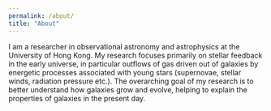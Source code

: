 ```yaml
---
permalink: /about/
title: "About"
---
```


I am a researcher in observational astronomy and astrophysics at the University of Hong Kong. My research focuses primarily on stellar feedback in the early universe, in particular outflows of gas driven out of galaxies by energetic processes associated with young stars (supernovae, stellar winds, radiation pressure etc.). The overarching goal of my research is to better understand how galaxies grow and evolve, helping to explain the properties of galaxies in the present day.
